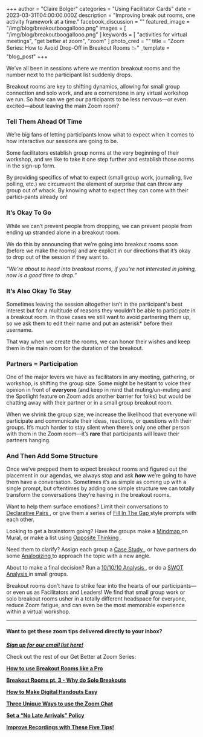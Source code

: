 +++
author = "Claire Bolger"
categories = "Using Facilitator Cards"
date = 2023-03-31T04:00:00.000Z
description = "Improving break out rooms, one activity framework at a time."
facebook_discussion = ""
featured_image = "/img/blog/breakoutboogallooo.png"
images = [ "/img/blog/breakoutboogallooo.png" ]
keywords = [
  "activities for virtual meetings",
  "get better at zoom",
  "zoom"
]
photo_cred = ""
title = "Zoom Series: How to Avoid Drop-Off in Breakout Rooms 📉"
_template = "blog_post"
+++

We’ve all been in sessions where we mention breakout rooms and the number next to the participant list suddenly drops.

Breakout rooms are key to shifting dynamics, allowing for small group connection and solo work, and are a cornerstone in any virtual workshop we run. So how can we get our participants to be less nervous—or even excited—about leaving the main Zoom room?

### Tell Them Ahead Of Time

We’re big fans of letting participants know what to expect when it comes to how interactive our sessions are going to be.

Some facilitators establish group norms at the very beginning of their workshop, and we like to take it one step further and establish those norms in the sign-up form.

By providing specifics of what to expect (small group work, journaling, live polling, etc.) we circumvent the element of surprise that can throw any group out of whack. By knowing what to expect they can come with their partici-pants already on!

### It’s Okay To Go

While we can’t prevent people from dropping, we can prevent people from ending up stranded alone in a breakout room.

We do this by announcing that we’re going into breakout rooms soon (before we make the rooms) and are explicit in our directions that it’s okay to drop out of the session if they want to.

_"We're about to head into breakout rooms, if you're not interested in joining, now is a good time to drop.”_

### It’s Also Okay To Stay

Sometimes leaving the session altogether isn’t in the participant's best interest but for a multitude of reasons they wouldn’t be able to participate in a breakout room. In those cases we still want to avoid partnering them up, so we ask them to edit their name and put an asterisk* before their username.

That way when we create the rooms, we can honor their wishes and keep them in the main room for the duration of the breakout.

### Partners = Participation

One of the major levers we have as facilitators in any meeting, gathering, or workshop, is shifting the group size. Some might be hesitant to voice their opinion in front of **everyone** (and keep in mind that muting/un-muting and the Spotlight feature on Zoom adds another barrier for folks) but would be chatting away with their partner or in a small group breakout room.

When we shrink the group size, we increase the likelihood that everyone will participate and communicate their ideas, reactions, or questions with their groups. It’s much harder to stay silent when there’s only one other person with them in the Zoom room—it’s **rare** that participants will leave their partners hanging.

### And Then Add Some Structure

Once we’ve prepped them to expect breakout rooms and figured out the placement in our agendas, we always stop and ask **_how_** we’re going to have them have a conversation. Sometimes it’s as simple as coming up with a single prompt, but oftentimes by adding one simple structure we can totally transform the conversations they’re having in the breakout rooms.

Want to help them surface emotions? Limit their conversations to [Declarative Pairs ](https://www.facilitator.cards/cards/declarative-pairs/), or give them a series of [Fill In The Gap ](https://www.facilitator.cards/cards/fill-in-the-gap/)style prompts with each other.

Looking to get a brainstorm going? Have the groups make a [Mindmap ](https://www.facilitator.cards/cards/mindmapping/)on Mural, or make a list using [Opposite Thinking ](https://www.facilitator.cards/cards/opposite-thinking/).

Need them to clarify? Assign each group a [Case Study ](https://www.facilitator.cards/cards/case-studies/), or have partners do some [Analogizing ](https://www.facilitator.cards/cards/analogizing/)to approach the topic with a new angle.

About to make a final decision? Run a [10/10/10 Analysis ](https://www.facilitator.cards/cards/101010-analysis/), or do a [SWOT Analysis ](https://www.facilitator.cards/cards/swot-analysis/)in small groups.

Breakout rooms don’t have to strike fear into the hearts of our participants—or even us as Facilitators and Leaders! We find that small group work or solo breakout rooms usher in a totally different headspace for everyone, reduce Zoom fatigue, and can even be the most memorable experience within a virtual workshop.

***

#### Want to get these zoom tips delivered directly to your inbox?

[**_Sign up for our email list here!_**](https://facilitatorcards.ck.page/6e80ec00fe "Sign up for our email list here!")

Check out the rest of our Get Better at Zoom Series:

[**How to use Breakout Rooms like a Pro**](https://www.facilitator.cards/blog/zoom-series-how-to-use-breakout-rooms-like-a-pro/)

[**Breakout Rooms pt. 3 - Why do Solo Breakouts**](https://www.facilitator.cards/blog/zoom-series-the-power-of-solo-break-out-rooms/)

[**How to Make Digital Handouts Easy**](https://www.facilitator.cards/blog/how-to-make-digital-handouts-easy/)

[**Three Unique Ways to use the Zoom Chat**](https://www.facilitator.cards/blog/three-unique-ways-to-use-the-zoom-chat/)

[**Set a “No Late Arrivals” Policy**](https://www.facilitator.cards/blog/zoom-series-set-a-no-late-arrivals-policy/)

[**Improve Recordings with These Five Tips!**](https://www.facilitator.cards/blog/zoom-series-improve-recordings-with-these-five-tips/)
